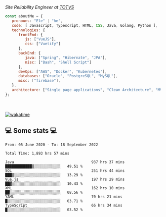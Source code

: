 <p><em>Site Reliability Engineer at <a href="https://www.totvs.com/">TOTVS</a></br>
</em></p>


```javascript
const aboutMe = {
   pronouns: "Ele" | "he",
   code: [ Javascript, Typescript, HTML, CSS, Java, Golang, Python ],
   technologies: {
      frontEnd: {
         js: ["VueJS"],
         css: ["Vuetify"]
      },
      backEnd: {
         java: ["Spring", "Hibernate", "JPA"],
         misc: ["Bash", "Shell Script"]
      },
      devOps: ["AWS", "Docker", "Kubernetes"],
      databases: ["Oracle", "PostgreSQL", "MySQL"],
      misc: ["firebase"],
   },
   architecture: ["Single page applications", "Clean Architecture", "MVC", "Microservices"],
};
```
</br></br>
[![wakatime](https://wakatime.com/badge/user/a3a8ed06-d304-4d6b-bc86-4adc418cdea7.svg)](https://wakatime.com/@a3a8ed06-d304-4d6b-bc86-4adc418cdea7)
<h2>💻 Some stats 💻</h2>

<!--START_SECTION:waka-->

```text
From: 05 June 2020 - To: 18 September 2022

Total Time: 1,893 hrs 57 mins

Java                                   937 hrs 37 mins ████████████▒░░░░░░░░░░░░   49.51 %
SQL                                    251 hrs 44 mins ███▒░░░░░░░░░░░░░░░░░░░░░   13.29 %
Vue.js                                 197 hrs 29 mins ██▓░░░░░░░░░░░░░░░░░░░░░░   10.43 %
XML                                    162 hrs 10 mins ██░░░░░░░░░░░░░░░░░░░░░░░   08.56 %
YAML                                   70 hrs 21 mins  █░░░░░░░░░░░░░░░░░░░░░░░░   03.71 %
TypeScript                             66 hrs 34 mins  █░░░░░░░░░░░░░░░░░░░░░░░░   03.52 %
```

<!--END_SECTION:waka-->
